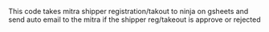 This code takes mitra shipper registration/takout to ninja on gsheets and send auto email to the mitra if the shipper reg/takeout is approve or rejected
